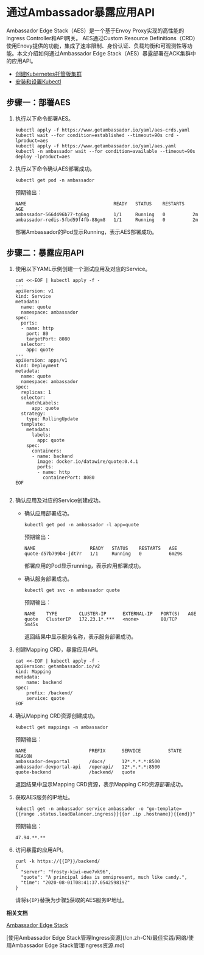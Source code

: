 # 通过Ambassador暴露应用API

Ambassador Edge Stack（AES）是一个基于Envoy Proxy实现的高性能的Ingress Controller和API网关。 AES通过Custom Resource Definitions（CRD）使用Enovy提供的功能，集成了速率限制、身份认证、负载均衡和可观测性等功能。本文介绍如何通过Ambassador Edge Stack（AES）暴露部署在ACK集群中的应用API。

-   [创建Kubernetes托管版集群](/cn.zh-CN/Kubernetes集群用户指南/集群/创建集群/创建Kubernetes托管版集群.md)
-   [安装和设置Kubectl](https://kubernetes.io/docs/tasks/tools/install-kubectl/)

## 步骤一：部署AES

1.  执行以下命令部署AES。

    ```
    kubectl apply -f https://www.getambassador.io/yaml/aes-crds.yaml
    kubectl wait --for condition=established --timeout=90s crd -lproduct=aes
    kubectl apply -f https://www.getambassador.io/yaml/aes.yaml
    kubectl -n ambassador wait --for condition=available --timeout=90s deploy -lproduct=aes
    ```

2.  执行以下命令确认AES部署成功。

    ```
    kubectl get pod -n ambassador
    ```

    预期输出：

    ```
    NAME                                READY   STATUS    RESTARTS   AGE
    ambassador-566d496b77-tg6ng         1/1     Running   0          2m
    ambassador-redis-5fbd59f4fb-88gm8   1/1     Running   0          2m
    ```

    部署Ambassador的Pod显示Running，表示AES部署成功。


## 步骤二：暴露应用API

1.  使用以下YAML示例创建一个测试应用及对应的Service。

    ```
    cat <<-EOF | kubectl apply -f -
    ---
    apiVersion: v1
    kind: Service
    metadata:
      name: quote
      namespace: ambassador
    spec:
      ports:
      - name: http
        port: 80
        targetPort: 8080
      selector:
        app: quote
    ---
    apiVersion: apps/v1
    kind: Deployment
    metadata:
      name: quote
      namespace: ambassador
    spec:
      replicas: 1
      selector:
        matchLabels:
          app: quote
      strategy:
        type: RollingUpdate
      template:
        metadata:
          labels:
            app: quote
        spec:
          containers:
          - name: backend
            image: docker.io/datawire/quote:0.4.1
            ports:
            - name: http
              containerPort: 8080
    EOF
                            
    ```

2.  确认应用及对应的Service创建成功。

    -   确认应用部署成功。

        ```
        kubectl get pod -n ambassador -l app=quote
        ```

        预期输出：

        ```
        NAME                    READY   STATUS    RESTARTS   AGE
        quote-d57b799b4-jdt7r   1/1     Running   0          6m29s
        ```

        部署应用的Pod显示running，表示应用部署成功。

    -   确认服务部署成功。

        ```
        kubectl get svc -n ambassador quote
        ```

        预期输出：

        ```
        NAME    TYPE        CLUSTER-IP      EXTERNAL-IP   PORT(S)   AGE
        quote   ClusterIP   172.23.1*.***   <none>        80/TCP    5m45s
        ```

        返回结果中显示服务名称，表示服务部署成功。

3.  创建Mapping CRD，暴露应用API。

    ```
    cat <<-EOF | kubectl apply -f -
    apiVersion: getambassador.io/v2
    kind: Mapping
    metadata:
        name: backend
    spec:
        prefix: /backend/
        service: quote
    EOF
    ```

4.  确认Mapping CRD资源创建成功。

    ```
    kubectl get mappings -n ambassador
    ```

    预期输出：

    ```
    NAME                       PREFIX      SERVICE          STATE   REASON
    ambassador-devportal       /docs/      12*.*.*.*:8500
    ambassador-devportal-api   /openapi/   12*.*.*.*:8500
    quote-backend              /backend/   quote
    ```

    返回结果中显示Mapping CRD资源，表示Mapping CRD资源部署成功。

5.  获取AES服务的IP地址。

    ```
    kubectl get -n ambassador service ambassador -o "go-template={{range .status.loadBalancer.ingress}}{{or .ip .hostname}}{{end}}"
    ```

    预期输出：

    ```
    47.94.**.**
    ```

6.  访问暴露的应用API。

    ```
    curl -k https://{{IP}}/backend/
    {
      "server": "frosty-kiwi-ewe7vk96",
      "quote": "A principal idea is omnipresent, much like candy.",
      "time": "2020-08-01T08:41:37.054259819Z"
    }
    ```

    请将`${IP}`替换为步骤[5](#step_v3z_qrx_t7m)获取的AES服务IP地址。


**相关文档**  


[Ambassador Edge Stack](https://www.getambassador.io/docs/latest/tutorials/getting-started/)

[使用Ambassador Edge Stack管理Ingress资源](/cn.zh-CN/最佳实践/网络/使用Ambassador Edge Stack管理Ingress资源.md)

